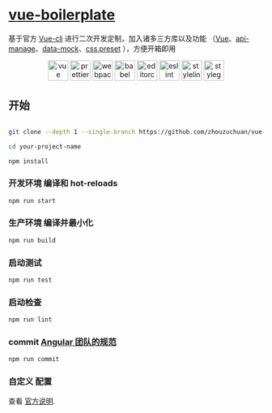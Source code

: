 # [vue-boilerplate](https://github.com/zhouzuchuan/vue-boilerplate)

基于官方 [Vue-cli](https://cli.vuejs.org) 进行二次开发定制，加入诸多三方库以及功能 （[Vue](https://github.com/vuejs/vue)、[api-manage](https://github.com/zhouzuchuan/api-manage)、[data-mock](https://github.com/zhouzuchuan/data-mock)、[css.preset](https://github.com/zhouzuchuan/css.preset) ），方便开箱即用

<div align="center">
  <a href="https://github.com/vuejs/vue"><img height="40px" title="vue" src="https://cn.vuejs.org/images/logo.png" /></a>
  <a href="https://prettier.io/"><img height="40px" title="prettier" src="https://prettier.io/icon.png" /></a>
  <a href="https://webpack.github.io/"><img  height="40px" title="webpack" src="https://webpack.js.org/assets/icon-square-big.svg" /></a>
  <a href="https://babeljs.io/"><img  height="40px" title="babel" src="https://d33wubrfki0l68.cloudfront.net/7a197cfe44548cc1a3f581152af70a3051e11671/78df8/img/babel.svg" /></a>
  <a href="https://editorconfig.org/"><img  height="40px" title="editorconfig" src="https://editorconfig.org/logo.png" /></a>
  <a href="https://eslint.org/"><img  height="40px" title="eslint" src="https://d33wubrfki0l68.cloudfront.net/204482ca413433c80cd14fe369e2181dd97a2a40/092e2/assets/img/logo.svg" /></a>
  <a  href="https://stylelint.io/"><img  height="40px" title="stylelint" src="https://camo.githubusercontent.com/aa04feafbd080140cd834905cf171ccf7b06fc5f1f1ae07ce9879218165312d1/68747470733a2f2f63646e2e776f726c64766563746f726c6f676f2e636f6d2f6c6f676f732f7374796c656c696e742e737667" /></a>
  <a href="https://github.com/styleguidist/snapguidist/blob/master/logo.png"><img  height="40px" title="styleguidist" src="https://react-styleguidist.js.org/img/logo.svg" /></a>

</div>

## 开始

```bash

git clone --depth 1 --single-branch https://github.com/zhouzuchuan/vue-boilerplate.git your-project-name

cd your-project-name

npm install
```

### 开发环境 编译和 hot-reloads

```bash
npm run start
```

### 生产环境 编译并最小化

```bash
npm run build
```

### 启动测试

```bash
npm run test
```

### 启动检查

```bash
npm run lint
```

### commit [Angular 团队的规范](https://www.conventionalcommits.org/en/v1.0.0/)

```bash
npm run commit
```

### 自定义 配置

查看 [官方说明](https://cli.vuejs.org/config/).
